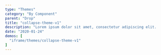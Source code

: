 ```yaml
---
type: "Themes"
category: "By Component"
parent: "Drop"
title: "collapse-theme-v1"
description: "Lorem ipsum dolor sit amet, consectetur adipiscing elit. Nunc tempus laoreet leo sit amet iaculis."
date: "2020-01-24"
demos: [
  "iframe/themes/collapse-theme-v1"
]
---
```

